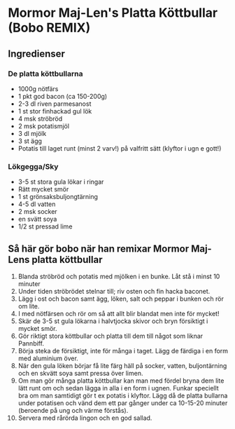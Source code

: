 # Mormor Maj-Len's Platta Köttbullar (Bobo REMIX)

## Ingredienser

### De platta köttbullarna
- 1000g nötfärs
- 1 pkt god bacon (ca 150-200g)
- 2-3 dl riven parmesanost
- 1 st stor finhackad gul lök
- 4 msk ströbröd
- 2 msk potatismjöl
- 3 dl mjölk
- 3 st ägg
- Potatis till laget runt (minst 2 varv!) på valfritt sätt (klyftor i ugn e gott!)

### Lökgegga/Sky
- 3-5 st stora gula lökar i ringar
- Rätt mycket smör
- 1 st grönsaksbuljongtärning
- 4-5 dl vatten
- 2 msk socker
- en svätt soya
- 1/2 st pressad lime

## Så här gör bobo när han remixar Mormor Maj-Lens platta köttbullar

1) Blanda ströbröd och potatis med mjölken i en bunke. Låt stå i minst 10 minuter
2) Under tiden ströbrödet stelnar till; riv osten och fin hacka baconet.
3) Lägg i ost och bacon samt ägg, löken, salt och peppar i bunken och rör om lite.
4) I med nötfärsen och rör om så att allt blir blandat men inte för mycket!
5) Skär de 3-5 st gula lökarna i halvtjocka skivor och bryn försiktigt i mycket smör.
6) Gör riktigt stora köttbullar och platta till dem till något som liknar Pannbiff.
7) Börja steka de försiktigt, inte för många i taget. Lägg de färdiga i en form med aluminium över.
8) När den gula löken börjar få lite färg häll på socker, vatten, buljontärning och en skvätt soya samt pressa över limen.
9) Om man gör många platta köttbullar kan man med fördel bryna dem lite lätt runt om och sedan lägga in alla i en form i ugnen. Funkar speciellt bra om man samtidigt gör t ex potatis i klyftor. Lägg då de platta bullarna under potatisen och vänd dem ett par gånger under ca 10-15-20 minuter (beroende på ung och värme förstås).
10) Servera med rårörda lingon och en god sallad.
